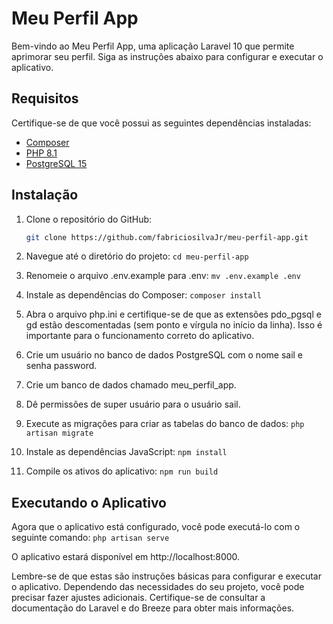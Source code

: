 # Meu Perfil App

Bem-vindo ao Meu Perfil App, uma aplicação Laravel 10 que permite aprimorar seu perfil. Siga as instruções abaixo para configurar e executar o aplicativo.

## Requisitos

Certifique-se de que você possui as seguintes dependências instaladas:

- [Composer](https://getcomposer.org/)
- [PHP 8.1](https://www.php.net/)
- [PostgreSQL 15](https://www.postgresql.org/)

## Instalação

1. Clone o repositório do GitHub:

   ```bash
   git clone https://github.com/fabriciosilvaJr/meu-perfil-app.git
   
2. Navegue até o diretório do projeto:
    `cd meu-perfil-app`

3. Renomeie o arquivo .env.example para .env:
   `mv .env.example .env`

4. Instale as dependências do Composer:
   `composer install`

5. Abra o arquivo php.ini e certifique-se de que as extensões pdo_pgsql e gd estão descomentadas (sem ponto e vírgula no início da linha). Isso é importante para o funcionamento correto do aplicativo.

6. Crie um usuário no banco de dados PostgreSQL com o nome sail e senha password.

7. Crie um banco de dados chamado meu_perfil_app.

8. Dê permissões de super usuário para o usuário sail.

9. Execute as migrações para criar as tabelas do banco de dados:
    `php artisan migrate`
   
10. Instale as dependências JavaScript:
    `npm install`

11. Compile os ativos do aplicativo:
    `npm run build`
    
## Executando o Aplicativo

Agora que o aplicativo está configurado, você pode executá-lo com o seguinte comando:
`php artisan serve`

O aplicativo estará disponível em http://localhost:8000.

Lembre-se de que estas são instruções básicas para configurar e executar o aplicativo. Dependendo das necessidades do seu projeto, você pode precisar fazer ajustes adicionais. Certifique-se de consultar a documentação do Laravel e do Breeze para obter mais informações.









